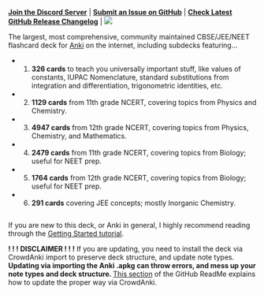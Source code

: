 <a href="https://discord.gg/kbSXsRTUC2" rel="nofollow"><b>Join the Discord Server</b></a> | <a href="https://github.com/Raagaception/raagaception-12STD-CBSE-deck/issues/new?body=%0A%0A%0A---%0AAnki+Card+ID+:%0AAnki+Note+ID+:%0A" rel="nofollow"><b>Submit an Issue on GitHub</b></a> | <a href="https://github.com/Raagaception/raagaception-12STD-CBSE-deck" rel="nofollow"><b>Check Latest GitHub Release Changelog</b></a> | <a href="https://github.com/Raagaception/raagaception-12STD-CBSE-deck/releases/latest" rel="nofollow"><img src="https://img.shields.io/badge/Version-1.3.0-brightgreen.svg?style=flat-square"></a>

The largest, most comprehensive, community maintained CBSE/JEE/NEET flashcard deck for <a href="http://ankisrs.net/">Anki</a> on the internet, including subdecks featuring...
- 1. <strong>326 cards</strong> to teach you universally important stuff, like values of constants, IUPAC Nomenclature, standard substitutions from integration and differentiation, trigonometric identities, etc.
- 2. <strong>1129 cards</strong> from 11th grade NCERT, covering topics from Physics and Chemistry.
- 3. <strong>4947 cards</strong> from 12th grade NCERT, covering topics from Physics, Chemistry, and Mathematics.
- 4. <strong>2479 cards</strong> from 11th grade NCERT, covering topics from Biology; useful for NEET prep.
- 5. <strong>1764 cards</strong> from 12th grade NCERT, covering topics from Biology; useful for NEET prep.
- 6. <strong>291 cards</strong> covering JEE concepts; mostly Inorganic Chemistry.

<img src="https://i.imgur.com/1fUGGME.gif" alt="">

If you are new to this deck, or Anki in general, I highly recommend reading through the <a href="https://github.com/Raagaception/raagaception-12STD-CBSE-deck#getting-started">Getting Started tutorial</a>.

<strong>! ! ! DISCLAIMER ! ! !</strong>
If you are updating, you need to install the deck via CrowdAnki import to preserve deck structure, and update note types. <strong>Updating via importing the Anki .apkg can throw errors, and mess up your note types and deck structure. </strong> <a href="https://github.com/Raagaception/raagaception-12STD-CBSE-deck#updating-to-a-new-version-of-the-deck">This section</a> of the GitHub ReadMe explains how to update the proper way via CrowdAnki.
